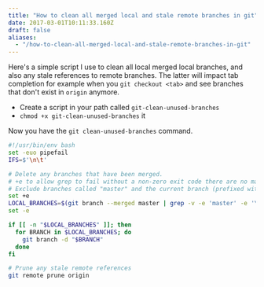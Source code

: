 ```yaml
---
title: "How to clean all merged local and stale remote branches in git"
date: 2017-03-01T10:11:33.160Z
draft: false
aliases:
  - "/how-to-clean-all-merged-local-and-stale-remote-branches-in-git"
---
```

Here's a simple script I use to clean all local merged local branches, and also any stale references to remote branches. The latter will impact tab completion for example when you `git checkout <tab>` and see branches that don't exist in `origin` anymore.


- Create a script in your path called `git-clean-unused-branches`
- `chmod +x git-clean-unused-branches` it

Now you have the `git clean-unused-branches` command.

```bash
#!/usr/bin/env bash
set -euo pipefail
IFS=$'\n\t'

# Delete any branches that have been merged.
# +e to allow grep to fail without a non-zero exit code there are no matches.
# Exclude branches called "master" and the current branch (prefixed with "* ")
set +e
LOCAL_BRANCHES=$(git branch --merged master | grep -v -e 'master' -e '\*' | tr -d ' ')
set -e

if [[ -n "$LOCAL_BRANCHES" ]]; then
  for BRANCH in $LOCAL_BRANCHES; do
    git branch -d "$BRANCH"
  done
fi

# Prune any stale remote references
git remote prune origin
```